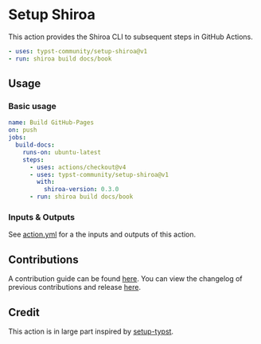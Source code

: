 # Setup Shiroa
This action provides the Shiroa CLI to subsequent steps in GitHub Actions.

```yaml
- uses: typst-community/setup-shiroa@v1
- run: shiroa build docs/book
```

## Usage
### Basic usage
```yaml
name: Build GitHub-Pages
on: push
jobs:
  build-docs:
    runs-on: ubuntu-latest
    steps:
      - uses: actions/checkout@v4
      - uses: typst-community/setup-shiroa@v1
        with:
          shiroa-version: 0.3.0
      - run: shiroa build docs/book
```

### Inputs & Outputs
See [action.yml](action.yml) for a the inputs and outputs of this action.

## Contributions
A contribution guide can be found [here](docs/CONTRIBUTING.md). You can view the changelog of previous contributions and release [here](docs/CHANGELOG.md).

## Credit
This action is in large part inspired by [setup-typst].

[setup-typst]: https://github.com/typst-community/setup-typst
[Myriad-Dreamin/shiroa]: https://github.com/Myriad-Dreamin/shiroa
